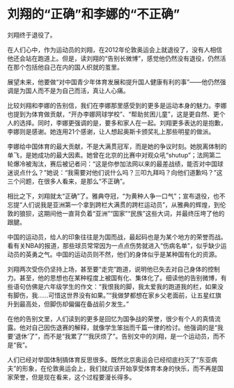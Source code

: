 # 刘翔的“正确”和李娜的“不正确”

刘翔终于退役了。 

在人们心中，作为运动员的刘翔，在2012年伦敦奥运会上就退役了，没有人相信他还会站在跑道上。但是，读刘翔的“告别长微博”，感觉他仍然没有退役，仍然活在那个包括他自己在内的国人织就的茧里。 

展望未来，他要做“对中国青少年体育发展和提升国人健康有利的事”——他仍然强调是为国人而不是为自己而活，真让人心痛。 

比较刘翔和李娜的告别信，我们在李娜那里感受到的更多是运动本身的魅力。李娜也提到为体育做贡献，“开办李娜网球学校”、“帮助贫困儿童”，这是更自然、更个人的选择。同时，李娜更强调的是，要多和家人在一起。刘翔更多表达的是抱歉，李娜则是感谢。她连用21个感谢，让人想起奥斯卡颁奖礼上那些明星的做派。 

李娜给中国体育的最大贡献，不是大满贯冠军，而是她的争议时刻。她脱离体制的单飞，是她成功的最大因素。她曾在北京的比赛中对观众吼“shutup”；法网第二轮爆冷被淘汰，赛后被记者问：“这是你参加法网以来的最差战绩，能否对中国球迷说点什么？”她说：“我需要对他们说什么吗？三叩九拜吗？向他们道歉吗？”这三个问题，在很多人看来，是那么“不正确”。 

相比之下，刘翔就太“正确”了。雅典夺冠，“为黄种人争一口气”；宣布退役，也不忘提“人们说我是亚洲第一个拿到跨栏大满贯的跨栏运动员”，从雅典的辉煌，到伦敦的狼狈，这期间他一直背负着“亚洲”“国家”“民族”这些大词，并最终压垮了他的跟腱。 

中国的运动员，给人的印象往往是为国而战，最起码也是为某个地方的荣誉而战。看有关NBA的报道，那些球员常常因为一点点伤势就进入“伤病名单”，似乎缺少运动员的英勇之气。中国的运动员则不然，他们的身体似乎是某种国有化的资源。 

刘翔两次受伤仍坚持上场，甚至要“走完”跑道，说明他已失去对自己身体的控制力。甚至，他的思想也在某种程度上被国有化、集体化了。细读他的告别微博，有些语句仿佛是六年级学生的作文：“我恨我的脚，我太爱我的跑道我的栏，如果没有脚伤，我……可惜这世界没有如果。”“我做梦都想在家乡父老面前，让五星红旗升到最高处，但脚伤却偏偏在备战前夕发生。” 

在他的告别文里，人们读到的更多是回忆为国争战的荣誉，很少有个人的真情流露。他对自己因伤退赛的解释，就像学生笨拙而千篇一律的检讨。他强调的是“我要‘退休’了”，而不是“我累了”“我厌烦了”。告别文中的刘翔，是一个运动员，而不是“我”。 

人们已经对举国体制搞体育反思很多。既然北京奥运会已经彻底扫灭了“东亚病夫”的形象，在伦敦奥运会上，我们就应该开始享受体育本身的快乐，而不再是国家荣誉，但是现在看来，这个过程要漫长得多。